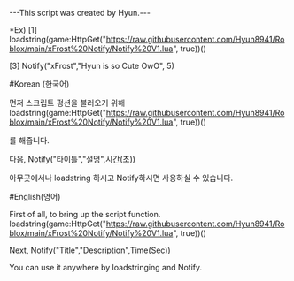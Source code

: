---This script was created by Hyun.---

*Ex) 
[1] loadstring(game:HttpGet("https://raw.githubusercontent.com/Hyun8941/Roblox/main/xFrost%20Notify/Notify%20V1.lua", true))()

[3] Notify("xFrost","Hyun is so Cute OwO", 5)

#Korean (한국어)

먼저 스크립트 펑션을 불러오기 위해
loadstring(game:HttpGet("https://raw.githubusercontent.com/Hyun8941/Roblox/main/xFrost%20Notify/Notify%20V1.lua", true))()

를 해줍니다.

다음, Notify("타이틀","설명",시간(초))

아무곳에서나 loadstring 하시고 Notify하시면 사용하실 수 있습니다.

#English(영어)

First of all, to bring up the script function.
loadstring(game:HttpGet("https://raw.githubusercontent.com/Hyun8941/Roblox/main/xFrost%20Notify/Notify%20V1.lua", true))()

Next, Notify("Title","Description",Time(Sec))

You can use it anywhere by loadstringing and Notify.


